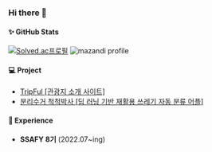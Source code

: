 ### Hi there 👋

#### ✨ GitHub Stats
[![Solved.ac프로필](http://mazassumnida.wtf/api/v2/generate_badge?boj=tyoon97)](https://solved.ac/tyoon97)
![mazandi profile](http://mazandi.herokuapp.com/api?handle=tyoon97&theme=dark)  
<!-- ![Anurag's GitHub stats](https://github-readme-stats.vercel.app/api?username=tykwon97&show_icons=true&theme=radical) -->
<!-- [![Top Langs](https://github-readme-stats.vercel.app/api/top-langs/?username=tykwon97&layout=compact)](https://github.com/tykwon97/github-readme-stats) -->


#### 💻 Project
- [TripFul [관광지 소개 사이트]](https://github.com/tykwon97/Tripful)  
- [분리수거 척척박사 [딥 러닝 기반 재활용 쓰레기 자동 분류 어플]](https://github.com/tykwon97/Tripful](https://github.com/tykwon97/ChuckChuckBakSa))  

#### 📌 Experience
- **SSAFY 8기** (2022.07~ing)
